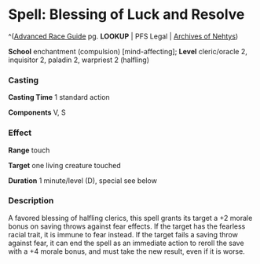 # Spell: Blessing of Luck and Resolve

^([Advanced Race Guide][ss-blessing-of-luck-and-resolve] pg. **LOOKUP** | PFS Legal | [Archives of Nehtys][sn-blessing-of-luck-and-resolve])

**School** enchantment (compulsion) [mind-affecting]; **Level** cleric/oracle 2, inquisitor 2, paladin 2, warpriest 2 (halfling)

### Casting

**Casting Time** 1 standard action  

**Components** V, S

### Effect

**Range** touch  

**Target** one living creature touched  

**Duration** 1 minute/level (D), special see below

### Description

A favored blessing of halfling clerics, this spell grants its target a +2 morale bonus on saving throws against fear effects. If the target has the fearless racial trait, it is immune to fear instead. If the target fails a saving throw against fear, it can end the spell as an immediate action to reroll the save with a +4 morale bonus, and must take the new result, even if it is worse.

[ss-blessing-of-luck-and-resolve]: http://paizo.com/products/btpy8rv2
[sn-blessing-of-luck-and-resolve]: http://www.archivesofnethys.com/SpellDisplay.aspx?ItemName=Blessing%20of%20Luck%20and%20Resolve